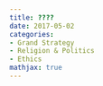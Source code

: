 ```yaml
---
title: ????
date: 2017-05-02
categories:
- Grand Strategy
- Religion & Politics
- Ethics
mathjax: true
---
```


